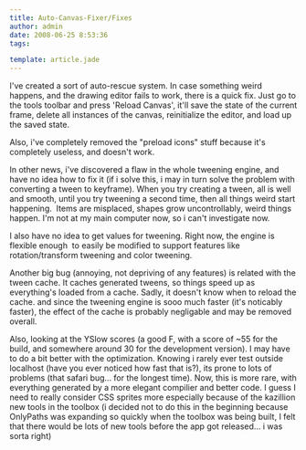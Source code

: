 ```yaml
---
title: Auto-Canvas-Fixer/Fixes
author: admin
date: 2008-06-25 8:53:36
tags: 

template: article.jade
---
```


I've created a sort of auto-rescue system. In case something weird happens, and the drawing editor fails to work, there is a quick fix. Just go to the tools toolbar and press 'Reload Canvas', it'll save the state of the current frame, delete all instances of the canvas, reinitialize the editor, and load up the saved state.

Also, i've completely removed the "preload icons" stuff because it's completely useless, and doesn't work.

In other news, i've discovered a flaw in the whole tweening engine, and have no idea how to fix it (if i solve this, i may in turn solve the problem with converting a tween to keyframe). When you try creating a tween, all is well and smooth, until you try tweening a second time, then all things weird start happening.  Items are misplaced, shapes grow uncontrollably, weird things happen. I'm not at my main computer now, so i can't investigate now.

I also have no idea to get values for tweening. Right now, the engine is flexible enough  to easily be modified to support features like rotation/transform tweening and color tweening.

Another big bug (annoying, not depriving of any features) is related with the tween cache. It caches generated tweens, so things speed up as everything's loaded from a cache. Sadly, it doesn't know when to reload the cache. and since the tweening engine is sooo much faster (it's noticably faster), the effect of the cache is probably negligable and may be removed overall.

Also, looking at the YSlow scores (a good F, with a score of ~55 for the  build, and somewhere around 30 for the development version). I may have to do a bit better with the optimization. Knowing i rarely ever test outside localhost (have you ever noticed how fast that is?), its prone to lots of problems (that safari bug... for the longest time). Now, this is more rare, with everything generated by a more elegant compilier and better code. I guess I need to really consider CSS sprites more especially because of the kazillion new tools in the toolbox (i decided not to do this in the beginning because OnlyPaths was expanding so quickly when the toolbox was being built, I felt that there would be lots of new tools before the app got released... i was sorta right)
